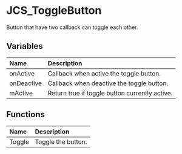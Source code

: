 # JCS_ToggleButton

Button that have two callback can toggle each other.

## Variables

| Name       | Description                                    |
|:-----------|:-----------------------------------------------|
| onActive   | Callback when active the toggle button.        |
| onDeactive | Callback when deactive the toggle button.      |
| mActive    | Return true if toggle button currently active. |

## Functions

| Name   | Description        |
|:-------|:-------------------|
| Toggle | Toggle the button. |

